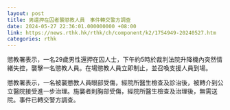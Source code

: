 ```yaml
---
layout: post
title: 男還押在囚者襲懲教人員　事件轉交警方調查
date: 2024-05-27 22:36:01.000000000 +08:00
link: https://news.rthk.hk/rthk/ch/component/k2/1754949-20240527.htm
categories: rthk
---
```


懲教署表示，一名29歲男性還押在囚人士，下午約5時於裁判法院升降機內突然情緒失控，襲擊一名懲教人員。在場懲教人員立即制止，並召喚支援人員到場。

懲教署表示，一名被襲懲教人員眼部受傷，經院所醫生檢查及診治後，被轉介到公立醫院接受進一步治理。施襲者則胸部受傷，經院所醫生檢查及治理後，無需送院。事件已轉交警方調查。

